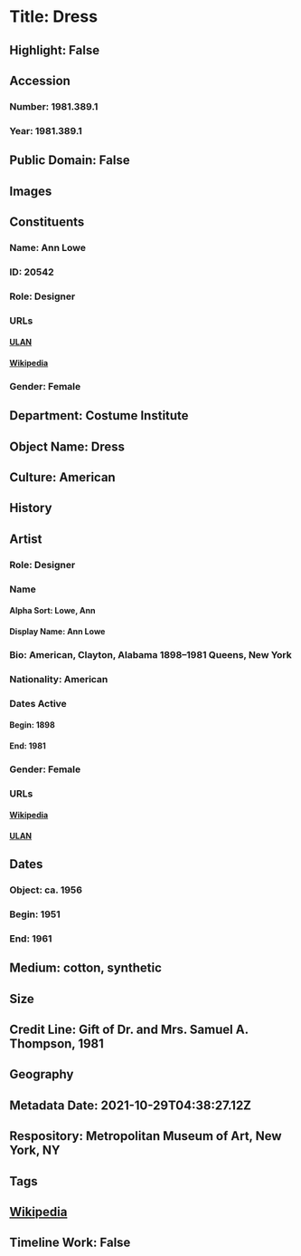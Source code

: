 # Title: Dress
## Highlight: False
## Accession
### Number: 1981.389.1
### Year: 1981.389.1
## Public Domain: False
## Images
## Constituents
### Name: Ann Lowe
### ID: 20542
### Role: Designer
### URLs
#### [ULAN](http://vocab.getty.edu/page/ulan/500491394)
#### [Wikipedia](https://www.wikidata.org/wiki/Q4766516)
### Gender: Female
## Department: Costume Institute
## Object Name: Dress
## Culture: American
## History
## Artist
### Role: Designer
### Name
#### Alpha Sort: Lowe, Ann
#### Display Name: Ann Lowe
### Bio: American, Clayton, Alabama 1898–1981 Queens, New York
### Nationality: American
### Dates Active
#### Begin: 1898
#### End: 1981
### Gender: Female
### URLs
#### [Wikipedia](https://www.wikidata.org/wiki/Q4766516)
#### [ULAN](http://vocab.getty.edu/page/ulan/500491394)
## Dates
### Object: ca. 1956
### Begin: 1951
### End: 1961
## Medium: cotton, synthetic
## Size
## Credit Line: Gift of Dr. and Mrs. Samuel A. Thompson, 1981
## Geography
## Metadata Date: 2021-10-29T04:38:27.12Z
## Respository: Metropolitan Museum of Art, New York, NY
## Tags
## [Wikipedia](https://www.wikidata.org/wiki/Q109302908)
## Timeline Work: False